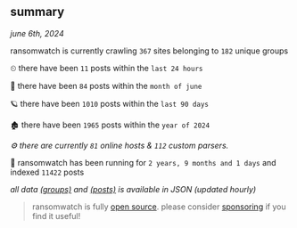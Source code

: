 
## summary
_june 6th, 2024_

ransomwatch is currently crawling `367` sites belonging to `182` unique groups

⏲ there have been `11` posts within the `last 24 hours`

🦈 there have been `84` posts within the `month of june`

🪐 there have been `1010` posts within the `last 90 days`

🏚 there have been `1965` posts within the `year of 2024`

_⚙️ there are currently `81` online hosts & `112` custom parsers._

🦕 ransomwatch has been running for `2 years, 9 months and 1 days` and indexed `11422` posts

_all data  [(groups)](http://ransomwhat.telemetry.ltd/groups) and [(posts)](http://ransomwhat.telemetry.ltd/posts) is available in JSON (updated hourly)_

> ransomwatch is fully [open source](https://github.com/joshhighet/ransomwatch#ransomwatch--). please consider [sponsoring](https://github.com/sponsors/joshhighet) if you find it useful!
